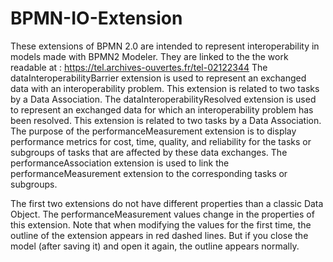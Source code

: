 # BPMN-IO-Extension
These extensions of BPMN 2.0 are intended to represent interoperability in models made with BPMN2 Modeler. They are linked to the the work readable at : https://tel.archives-ouvertes.fr/tel-02122344
The dataInteroperabilityBarrier extension is used to represent an exchanged data with an interoperability problem. This extension is related to two tasks by a Data Association.
The dataInteroperabilityResolved extension is used to represent an exchanged data for which an interoperability problem has been resolved. This extension is related to two tasks by a Data Association.
The purpose of the performanceMeasurement extension is to display performance metrics for cost, time, quality, and reliability for the tasks or subgroups of tasks that are affected by these data exchanges.
The performanceAssociation extension is used to link the performanceMeasurement extension to the corresponding tasks or subgroups.

The first two extensions do not have different properties than a classic Data Object.
The performanceMeasurement values change in the properties of this extension.
Note that when modifying the values for the first time, the outline of the extension appears in red dashed lines. But if you close the model (after saving it) and open it again, the outline appears normally.
